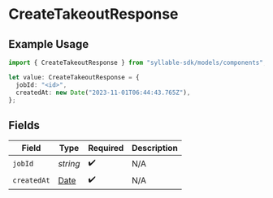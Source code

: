 # CreateTakeoutResponse

## Example Usage

```typescript
import { CreateTakeoutResponse } from "syllable-sdk/models/components";

let value: CreateTakeoutResponse = {
  jobId: "<id>",
  createdAt: new Date("2023-11-01T06:44:43.765Z"),
};
```

## Fields

| Field                                                                                         | Type                                                                                          | Required                                                                                      | Description                                                                                   |
| --------------------------------------------------------------------------------------------- | --------------------------------------------------------------------------------------------- | --------------------------------------------------------------------------------------------- | --------------------------------------------------------------------------------------------- |
| `jobId`                                                                                       | *string*                                                                                      | :heavy_check_mark:                                                                            | N/A                                                                                           |
| `createdAt`                                                                                   | [Date](https://developer.mozilla.org/en-US/docs/Web/JavaScript/Reference/Global_Objects/Date) | :heavy_check_mark:                                                                            | N/A                                                                                           |